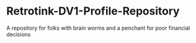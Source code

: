 # Retrotink-DV1-Profile-Repository
A repository for folks with brain worms and a penchant for poor financial decisions
